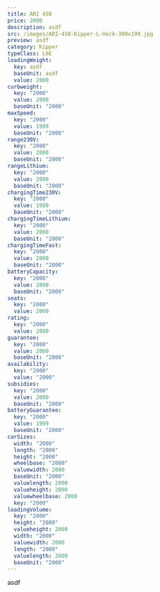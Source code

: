 ```yaml
---
title: ARI 458
price: 2000
description: asdf
src: /images/ARI-458-Kipper-L-Heck-300x199.jpg
preview: asdf
category: Kipper
typeClass: L6E
loadingWeight:
  key: asdf
  baseUnit: asdf
  value: 2000
curbweight:
  key: "2000"
  value: 2000
  baseUnit: "2000"
maxSpeed:
  key: "2000"
  value: 1999
  baseUnit: "2000"
range230V:
  key: "2000"
  value: 2000
  baseUnit: "2000"
rangeLithium:
  key: "2000"
  value: 2000
  baseUnit: "2000"
chargingTime230V:
  key: "2000"
  value: 1999
  baseUnit: "2000"
chargingTimeLithium:
  key: "2000"
  value: 2000
  baseUnit: "2000"
chargingTimeFast:
  key: "2000"
  value: 2000
  baseUnit: "2000"
batteryCapacity:
  key: "2000"
  value: 2000
  baseUnit: "2000"
seats:
  key: "2000"
  value: 2000
rating:
  key: "2000"
  value: 2000
guarantee:
  key: "2000"
  value: 2000
  baseUnit: "2000"
availability:
  key: "2000"
  value: "2000"
subsidies:
  key: "2000"
  value: 2000
  baseUnit: "2000"
batteryGuarantee:
  key: "2000"
  value: 1999
  baseUnit: "2000"
carSizes:
  width: "2000"
  length: "2000"
  height: "2000"
  wheelbase: "2000"
  valuewidth: 2000
  baseUnit: "2000"
  valuelength: 2000
  valueheight: 2000
  valuewheelbase: 2000
  key: "2000"
loadingVolume:
  key: "2000"
  height: "2000"
  valueheight: 2000
  width: "2000"
  valuewidth: 2000
  length: "2000"
  valuelength: 2000
  baseUnit: "2000"
---
```

asdf